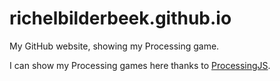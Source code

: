 # richelbilderbeek.github.io

My GitHub website, showing my Processing game.

I can show my Processing games here
thanks to [ProcessingJS](http://processingjs.org).

